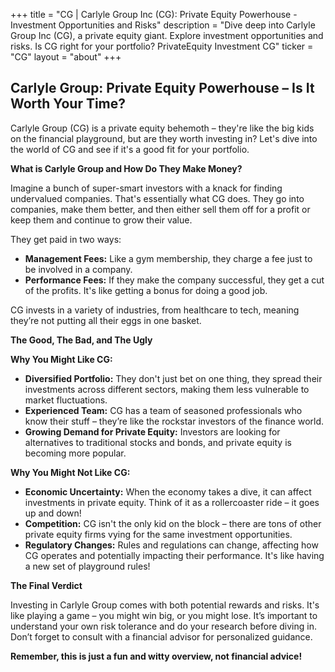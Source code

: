 +++
title = "CG |  Carlyle Group Inc (CG): Private Equity Powerhouse - Investment Opportunities and Risks"
description = "Dive deep into Carlyle Group Inc (CG), a private equity giant. Explore investment opportunities and risks. Is CG right for your portfolio? PrivateEquity Investment CG"
ticker = "CG"
layout = "about"
+++

        


## Carlyle Group:  Private Equity Powerhouse –  Is It Worth Your Time?

Carlyle Group (CG) is a private equity behemoth – they're like the big kids on the financial playground, but are they worth investing in?  Let's dive into the world of CG and see if it's a good fit for your portfolio.

**What is Carlyle Group and How Do They Make Money?**

Imagine a bunch of super-smart investors with a knack for finding undervalued companies.  That's essentially what CG does.  They go into companies, make them better, and then either sell them off for a profit or keep them and continue to grow their value. 

They get paid in two ways:

* **Management Fees:** Like a gym membership, they charge a fee just to be involved in a company.  
* **Performance Fees:**  If they make the company successful, they get a cut of the profits. It's like getting a bonus for doing a good job. 

CG invests in a variety of industries, from healthcare to tech, meaning they’re not putting all their eggs in one basket. 

**The Good, The Bad, and The Ugly**

**Why You Might Like CG:**

* **Diversified Portfolio:**  They don't just bet on one thing, they spread their investments across different sectors, making them less vulnerable to market fluctuations.
* **Experienced Team:**  CG has a team of seasoned professionals who know their stuff – they’re like the rockstar investors of the finance world.
* **Growing Demand for Private Equity:**  Investors are looking for alternatives to traditional stocks and bonds, and private equity is becoming more popular.

**Why You Might Not Like CG:**

* **Economic Uncertainty:**  When the economy takes a dive, it can affect investments in private equity.  Think of it as a rollercoaster ride – it goes up and down!
* **Competition:**  CG isn't the only kid on the block – there are tons of other private equity firms vying for the same investment opportunities.
* **Regulatory Changes:**  Rules and regulations can change, affecting how CG operates and potentially impacting their performance.  It's like having a new set of playground rules!

**The Final Verdict**

Investing in Carlyle Group comes with both potential rewards and risks.  It's like playing a game – you might win big, or you might lose.  It’s important to understand your own risk tolerance and do your research before diving in.  Don’t forget to consult with a financial advisor for personalized guidance. 

**Remember, this is just a fun and witty overview, not financial advice!** 

        